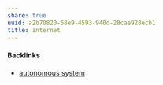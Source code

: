 ```yaml
---
share: true
uuid: a2b70820-68e9-4593-940d-28cae928ecb1
title: internet
---
```

#### Backlinks

* [autonomous system](/dd1e7897-bba4-4bd0-8e04-3ce9f9ab61e5)